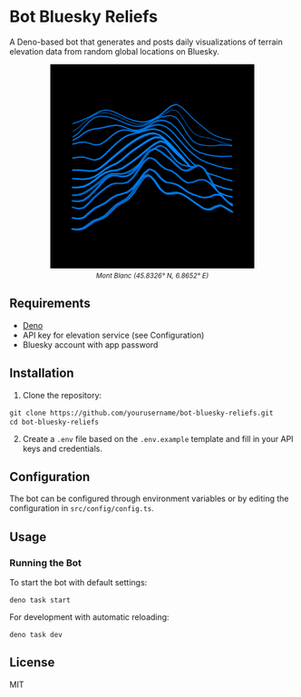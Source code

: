 # Bot Bluesky Reliefs

A Deno-based bot that generates and posts daily visualizations of terrain elevation data from random global locations on Bluesky. 

<p align="center">
  <img src="cover.png" alt="Bot Bluesky Reliefs Cover" width="360" />
  <br>
  <small><em>Mont Blanc (45.8326° N, 6.8652° E)</em></small>
</p>

## Requirements

- [Deno](https://deno.land/) 
- API key for elevation service (see Configuration)
- Bluesky account with app password

## Installation

1. Clone the repository:
```
git clone https://github.com/yourusername/bot-bluesky-reliefs.git
cd bot-bluesky-reliefs
```

2. Create a `.env` file based on the `.env.example` template and fill in your API keys and credentials.

## Configuration

The bot can be configured through environment variables or by editing the configuration in `src/config/config.ts`.

## Usage

### Running the Bot

To start the bot with default settings:

```
deno task start
```


For development with automatic reloading:

```
deno task dev
```


## License

MIT
